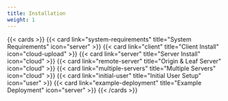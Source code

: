 ```yaml
---
title: Installation
weight: 1
---
```


{{< cards >}}
  {{< card link="system-requirements" title="System Requirements" icon="server" >}}
  {{< card link="client" title="Client Install" icon="cloud-upload" >}}
  {{< card link="server" title="Server Install" icon="cloud" >}}
  {{< card link="remote-server" title="Origin & Leaf Server" icon="cloud" >}}
  {{< card link="multiple-servers" title="Multiple Servers" icon="cloud" >}}
  {{< card link="initial-user" title="Initial User Setup" icon="user" >}}
  {{< card link="example-deployment" title="Example Deployment" icon="server" >}}
{{< /cards >}}

